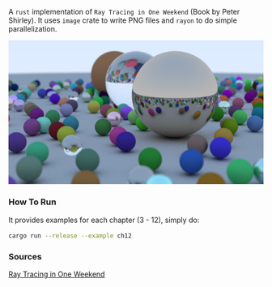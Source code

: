 A `rust` implementation of `Ray Tracing in One Weekend` (Book by Peter Shirley). It uses `image` crate to write PNG files and `rayon` to do simple parallelization.

![final_scene](final_scene.png)

### How To Run

It provides examples for each chapter (3 - 12), simply do:
```bash
cargo run --release --example ch12
```

### Sources

[Ray Tracing in One Weekend](https://github.com/RayTracing/InOneWeekend)
